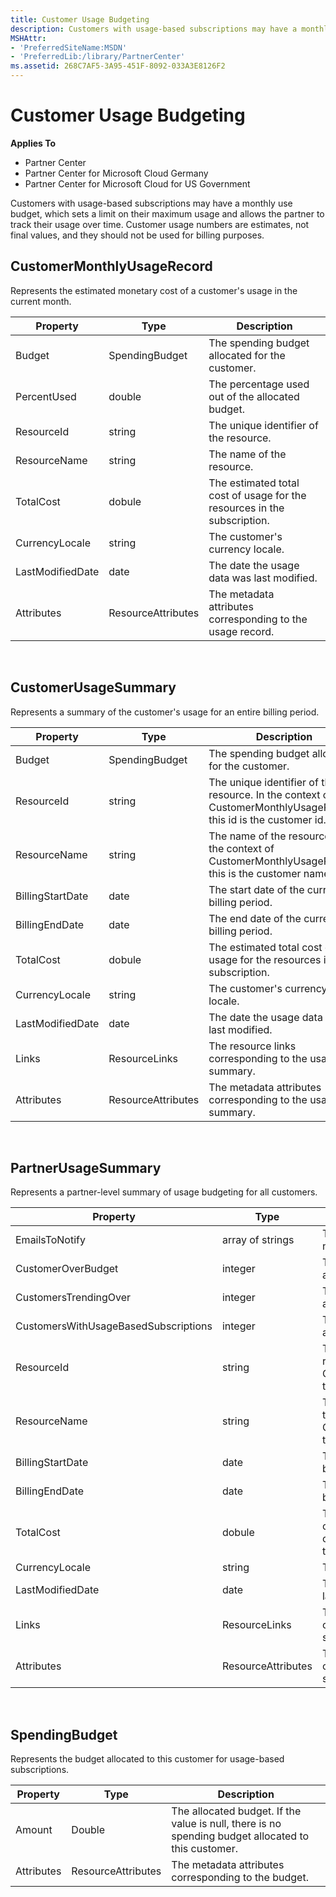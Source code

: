 ```yaml
---
title: Customer Usage Budgeting
description: Customers with usage-based subscriptions may have a monthly use budget, which sets a limit on their maximum usage and allows the partner to track their usage over time.
MSHAttr:
- 'PreferredSiteName:MSDN'
- 'PreferredLib:/library/PartnerCenter'
ms.assetid: 268C7AF5-3A95-451F-8092-033A3E8126F2
---
```


# Customer Usage Budgeting


**Applies To**

-   Partner Center
-   Partner Center for Microsoft Cloud Germany
-   Partner Center for Microsoft Cloud for US Government

Customers with usage-based subscriptions may have a monthly use budget, which sets a limit on their maximum usage and allows the partner to track their usage over time. Customer usage numbers are estimates, not final values, and they should not be used for billing purposes.

## <span id="CustomerMonthlyUsageRecord"></span><span id="customermonthlyusagerecord"></span><span id="CUSTOMERMONTHLYUSAGERECORD"></span>CustomerMonthlyUsageRecord


Represents the estimated monetary cost of a customer's usage in the current month.

| Property         | Type               | Description                                                              |
|------------------|--------------------|--------------------------------------------------------------------------|
| Budget           | SpendingBudget     | The spending budget allocated for the customer.                          |
| PercentUsed      | double             | The percentage used out of the allocated budget.                         |
| ResourceId       | string             | The unique identifier of the resource.                                   |
| ResourceName     | string             | The name of the resource.                                                |
| TotalCost        | dobule             | The estimated total cost of usage for the resources in the subscription. |
| CurrencyLocale   | string             | The customer's currency locale.                                          |
| LastModifiedDate | date               | The date the usage data was last modified.                               |
| Attributes       | ResourceAttributes | The metadata attributes corresponding to the usage record.               |

 

## <span id="CustomerUsageSummary"></span><span id="customerusagesummary"></span><span id="CUSTOMERUSAGESUMMARY"></span>CustomerUsageSummary


Represents a summary of the customer's usage for an entire billing period.

| Property         | Type               | Description                                                                                                      |
|------------------|--------------------|------------------------------------------------------------------------------------------------------------------|
| Budget           | SpendingBudget     | The spending budget allocated for the customer.                                                                  |
| ResourceId       | string             | The unique identifier of the resource. In the context of CustomerMonthlyUsageRecord, this id is the customer id. |
| ResourceName     | string             | The name of the resource. In the context of CustomerMonthlyUsageRecord, this is the customer name.               |
| BillingStartDate | date               | The start date of the current billing period.                                                                    |
| BillingEndDate   | date               | The end date of the current billing period.                                                                      |
| TotalCost        | dobule             | The estimated total cost of usage for the resources in the subscription.                                         |
| CurrencyLocale   | string             | The customer's currency locale.                                                                                  |
| LastModifiedDate | date               | The date the usage data was last modified.                                                                       |
| Links            | ResourceLinks      | The resource links corresponding to the usage summary.                                                           |
| Attributes       | ResourceAttributes | The metadata attributes corresponding to the usage summary.                                                      |

 

## <span id="PartnerUsageSummary"></span><span id="partnerusagesummary"></span><span id="PARTNERUSAGESUMMARY"></span>PartnerUsageSummary


Represents a partner-level summary of usage budgeting for all customers.

| Property                             | Type               | Description                                                                                                      |
|--------------------------------------|--------------------|------------------------------------------------------------------------------------------------------------------|
| EmailsToNotify                       | array of strings   | The list of email addresses for notifications.                                                                   |
| CustomerOverBudget                   | integer            | The number of customers that are over budget.                                                                    |
| CustomersTrendingOver                | integer            | The number of customers that are close to going over budget.                                                     |
| CustomersWithUsageBasedSubscriptions | integer            | The number of customers with a usage-based subscription.                                                         |
| ResourceId                           | string             | The unique identifier of the resource. In the context of CustomerMonthlyUsageRecord, this id is the customer id. |
| ResourceName                         | string             | The name of the resource. In the context of CustomerMonthlyUsageRecord, this is the customer name.               |
| BillingStartDate                     | date               | The start date of the current billing period.                                                                    |
| BillingEndDate                       | date               | The end date of the current billing period.                                                                      |
| TotalCost                            | dobule             | The estimated total cost of all customer usage based on current usage from the start of the billing period.      |
| CurrencyLocale                       | string             | The currency locale.                                                                                             |
| LastModifiedDate                     | date               | The date the usage data was last modified.                                                                       |
| Links                                | ResourceLinks      | The resource links corresponding to the usage summary.                                                           |
| Attributes                           | ResourceAttributes | The metadata attributes corresponding to the usage summary.                                                      |

 

## <span id="SpendingBudget"></span><span id="spendingbudget"></span><span id="SPENDINGBUDGET"></span>SpendingBudget


Represents the budget allocated to this customer for usage-based subscriptions.

| Property   | Type               | Description                                                                                         |
|------------|--------------------|-----------------------------------------------------------------------------------------------------|
| Amount     | Double             | The allocated budget. If the value is null, there is no spending budget allocated to this customer. |
| Attributes | ResourceAttributes | The metadata attributes corresponding to the budget.                                                |

 

 

 




